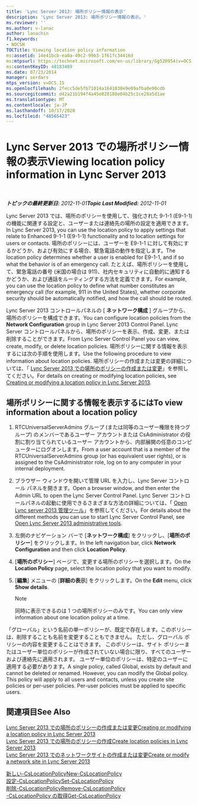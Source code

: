 ```yaml
---
title: 'Lync Server 2013: 場所ポリシー情報の表示'
description: 'Lync Server 2013: 場所ポリシー情報の表示。'
ms.reviewer: ''
ms.author: v-lanac
author: lanachin
f1.keywords:
- NOCSH
TOCTitle: Viewing location policy information
ms:assetid: 14e41bcb-ea0a-49c2-99b3-1f61fc34416d
ms:mtpsurl: https://technet.microsoft.com/en-us/library/Gg520954(v=OCS.15)
ms:contentKeyID: 48183489
ms.date: 07/23/2014
manager: serdars
mtps_version: v=OCS.15
ms.openlocfilehash: 2fecc5de5fb71014a1641038e9e09afba0e90cdb
ms.sourcegitcommit: d42a21b194f4a45e828188e04b25c1ce28a5d1ae
ms.translationtype: MT
ms.contentlocale: ja-JP
ms.lasthandoff: 10/17/2020
ms.locfileid: "48565423"
---
```

# <a name="viewing-location-policy-information-in-lync-server-2013"></a><span data-ttu-id="32882-103">Lync Server 2013 での場所ポリシー情報の表示</span><span class="sxs-lookup"><span data-stu-id="32882-103">Viewing location policy information in Lync Server 2013</span></span>

<div data-xmlns="http://www.w3.org/1999/xhtml">

<div class="topic" data-xmlns="http://www.w3.org/1999/xhtml" data-msxsl="urn:schemas-microsoft-com:xslt" data-cs="https://msdn.microsoft.com/">

<div data-asp="https://msdn2.microsoft.com/asp">



</div>

<div id="mainSection">

<div id="mainBody">

<span> </span>

<span data-ttu-id="32882-104">_**トピックの最終更新日:** 2012-11-01_</span><span class="sxs-lookup"><span data-stu-id="32882-104">_**Topic Last Modified:** 2012-11-01_</span></span>

<span data-ttu-id="32882-105">Lync Server 2013 では、場所のポリシーを使用して、強化された 9-1-1 (E9-1-1) の機能に関連する設定と、ユーザーまたは連絡先の場所の設定を適用できます。</span><span class="sxs-lookup"><span data-stu-id="32882-105">In Lync Server 2013, you can use the location policy to apply settings that relate to Enhanced 9-1-1 (E9-1-1) functionality and to location settings for users or contacts.</span></span> <span data-ttu-id="32882-106">場所のポリシーには、ユーザーを E9-1-1 に対して有効にするかどうか、および有効にする場合、緊急電話の動作を指定します。</span><span class="sxs-lookup"><span data-stu-id="32882-106">The location policy determines whether a user is enabled for E9-1-1, and if so what the behavior is of an emergency call.</span></span> <span data-ttu-id="32882-107">たとえば、場所ポリシーを使用して、緊急電話の番号 (米国の場合は 911)、社内セキュリティに自動的に通知するかどうか、および通話をルーティングする方法を定義できます。</span><span class="sxs-lookup"><span data-stu-id="32882-107">For example, you can use the location policy to define what number constitutes an emergency call (for example, 911 in the United States), whether corporate security should be automatically notified, and how the call should be routed.</span></span>

<span data-ttu-id="32882-108">Lync Server 2013 コントロールパネルの [ **ネットワーク構成** ] グループから、場所のポリシーを構成できます。</span><span class="sxs-lookup"><span data-stu-id="32882-108">You can configure location policies from the **Network Configuration** group in Lync Server 2013 Control Panel.</span></span> <span data-ttu-id="32882-109">Lync Server コントロールパネルから、場所のポリシーを表示、作成、変更、または削除することができます。</span><span class="sxs-lookup"><span data-stu-id="32882-109">From Lync Server Control Panel you can view, create, modify, or delete location policies.</span></span> <span data-ttu-id="32882-110">場所ポリシーに関する情報を表示するには次の手順を使用します。</span><span class="sxs-lookup"><span data-stu-id="32882-110">Use the following procedure to view information about location policies.</span></span> <span data-ttu-id="32882-111">場所ポリシーの作成または変更の詳細については、「 [Lync Server 2013 での場所のポリシーの作成または変更](lync-server-2013-creating-or-modifying-a-location-policy.md)」を参照してください。</span><span class="sxs-lookup"><span data-stu-id="32882-111">For details on creating or modifying location policies, see [Creating or modifying a location policy in Lync Server 2013](lync-server-2013-creating-or-modifying-a-location-policy.md).</span></span>

<div>

## <a name="to-view-information-about-a-location-policy"></a><span data-ttu-id="32882-112">場所ポリシーに関する情報を表示するには</span><span class="sxs-lookup"><span data-stu-id="32882-112">To view information about a location policy</span></span>

1.  <span data-ttu-id="32882-113">RTCUniversalServerAdmins グループ (または同等のユーザー権限を持つグループ) のメンバーであるユーザー アカウントまたは CsAdministrator の役割に割り当てられているユーザー アカウントから、内部展開の任意のコンピューターにログオンします。</span><span class="sxs-lookup"><span data-stu-id="32882-113">From a user account that is a member of the RTCUniversalServerAdmins group (or has equivalent user rights), or is assigned to the CsAdministrator role, log on to any computer in your internal deployment.</span></span>

2.  <span data-ttu-id="32882-114">ブラウザー ウィンドウを開いて管理 URL を入力し、Lync Server コントロール パネルを開きます。</span><span class="sxs-lookup"><span data-stu-id="32882-114">Open a browser window, and then enter the Admin URL to open the Lync Server Control Panel.</span></span> <span data-ttu-id="32882-115">Lync Server コントロールパネルの起動に使用できるさまざまな方法の詳細については、「 [Open Lync server 2013 管理ツール](lync-server-2013-open-lync-server-administrative-tools.md)」を参照してください。</span><span class="sxs-lookup"><span data-stu-id="32882-115">For details about the different methods you can use to start Lync Server Control Panel, see [Open Lync Server 2013 administrative tools](lync-server-2013-open-lync-server-administrative-tools.md).</span></span>

3.  <span data-ttu-id="32882-116">左側のナビゲーション バーで [**ネットワーク構成**] をクリックし、[**場所のポリシー**] をクリックします。</span><span class="sxs-lookup"><span data-stu-id="32882-116">In the left navigation bar, click **Network Configuration** and then click **Location Policy**.</span></span>

4.  <span data-ttu-id="32882-117">[**場所のポリシー**] ページで、変更する場所のポリシーを選択します。</span><span class="sxs-lookup"><span data-stu-id="32882-117">On the **Location Policy** page, select the location policy that you want to modify.</span></span>

5.  <span data-ttu-id="32882-118">[**編集**] メニューの [**詳細の表示**] をクリックします。</span><span class="sxs-lookup"><span data-stu-id="32882-118">On the **Edit** menu, click **Show details**.</span></span>
    
    <div>
    

    > [!NOTE]  
    > <span data-ttu-id="32882-119">同時に表示できるのは 1 つの場所ポリシーのみです。</span><span class="sxs-lookup"><span data-stu-id="32882-119">You can only view information about one location policy at a time.</span></span>

    
    </div>

<span data-ttu-id="32882-p104">「グローバル」という名前の単一ポリシーが、既定で存在します。このポリシーは、削除することも名前を変更することもできません。 ただし、グローバル ポリシーの内容を変更することはできます。 このポリシーは、サイト ポリシーまたはユーザー単位のポリシーが作成されていない場合に限り、すべてのユーザーおよび連絡先に適用されます。 ユーザー単位のポリシーは、特定のユーザーに適用する必要があります。</span><span class="sxs-lookup"><span data-stu-id="32882-p104">A single policy, called Global, exists by default and cannot be deleted or renamed. However, you can modify the Global policy. This policy will apply to all users and contacts, unless you create site policies or per-user policies. Per-user policies must be applied to specific users.</span></span>

</div>

<div>

## <a name="see-also"></a><span data-ttu-id="32882-124">関連項目</span><span class="sxs-lookup"><span data-stu-id="32882-124">See Also</span></span>


[<span data-ttu-id="32882-125">Lync Server 2013 での場所のポリシーの作成または変更</span><span class="sxs-lookup"><span data-stu-id="32882-125">Creating or modifying a location policy in Lync Server 2013</span></span>](lync-server-2013-creating-or-modifying-a-location-policy.md)  
[<span data-ttu-id="32882-126">Lync Server 2013 での場所のポリシーの作成</span><span class="sxs-lookup"><span data-stu-id="32882-126">Create location policies in Lync Server 2013</span></span>](lync-server-2013-create-location-policies.md)  
[<span data-ttu-id="32882-127">Lync Server 2013 でのネットワークサイトの作成または変更</span><span class="sxs-lookup"><span data-stu-id="32882-127">Create or modify a network site in Lync Server 2013</span></span>](lync-server-2013-create-or-modify-a-network-site.md)  


[<span data-ttu-id="32882-128">新しい-CsLocationPolicy</span><span class="sxs-lookup"><span data-stu-id="32882-128">New-CsLocationPolicy</span></span>](https://docs.microsoft.com/powershell/module/skype/New-CsLocationPolicy)  
[<span data-ttu-id="32882-129">設定-CsLocationPolicy</span><span class="sxs-lookup"><span data-stu-id="32882-129">Set-CsLocationPolicy</span></span>](https://docs.microsoft.com/powershell/module/skype/Set-CsLocationPolicy)  
[<span data-ttu-id="32882-130">削除-CsLocationPolicy</span><span class="sxs-lookup"><span data-stu-id="32882-130">Remove-CsLocationPolicy</span></span>](https://docs.microsoft.com/powershell/module/skype/Remove-CsLocationPolicy)  
[<span data-ttu-id="32882-131">-CsLocationPolicy の取得</span><span class="sxs-lookup"><span data-stu-id="32882-131">Get-CsLocationPolicy</span></span>](https://docs.microsoft.com/powershell/module/skype/Get-CsLocationPolicy)  
  

</div>

</div>

<span> </span>

</div>

</div>

</div>


